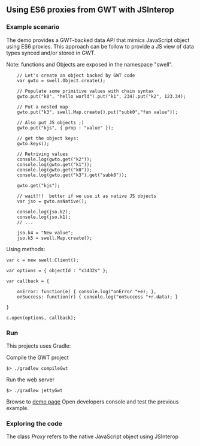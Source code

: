
## Using ES6 proxies from GWT with JSInterop

### Example scenario

The demo provides a GWT-backed data API that mimics JavaScript object using ES6 proxies.
This approach can be follow to provide a JS view of data types synced and/or stored in GWT.

Note: functions and Objects are exposed in the namespace "swell".

```
	// Let's create an object backed by GWT code
	var gwto = swell.Object.create();
	
	// Populate some primitive values with chain syntax
	gwto.put("k0", "hello world").put("k1", 234).put("k2", 123.34);
	
	// Put a nested map
	gwto.put("k3", swell.Map.create().put("subk0","fun value"));
	
	// Also put JS objects ;)
	gwto.put("kjs", { prop : "value" });
	
	// get the object keys:
	gwto.keys();
	
	// Retriving values
	console.log(gwto.get("k2"));
	console.log(gwto.get("k1"));
	console.log(gwto.get("k0"));
	console.log(gwto.get("k3").get("subk0"));
	
	gwto.get("kjs");
	
	// wait!!!  better if we use it as native JS objects
	var jso = gwto.asNative();
	
	console.log(jso.k2);
	console.log(jso.k1);
	// ...

	jso.k4 = "New value";
	jso.k5 = swell.Map.create();

```

Using methods:

```
var c = new swell.Client();

var options = { objectId : "x3432s" };

var callback = {

	onError: function(e) { console.log("onError "+e); },
	onSuccess: function(r) { console.log("onSuccess "+r.data); }

}

c.open(options, callback);
```

### Run

This projects uses Gradle:

Compile the GWT project
```
$> ./gradlew compileGwt
```

Run the web server
```
$> ./gradlew jettyGwt
```

Browse to [demo page](http://localhost:8080/gwt-es6-proxy)
Open developers console and test the previous example.


### Exploring the code

The class *Proxy* refers to the native JavaScript object using JSInterop



